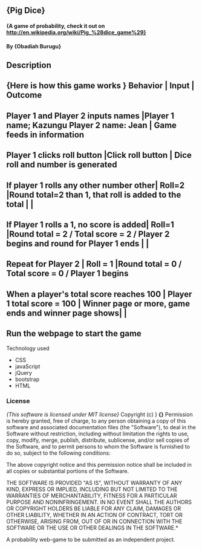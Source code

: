 ## {Pig Dice}
#### {A game of probability, check it out on http://en.wikipedia.org/wiki/Pig_%28dice_game%29}
#### By **{Obadiah Burugu}**

## Description
{Here is how this game works }
Behavior                                |  Input                                              |         Outcome
-------------------------------------------------------------------------------------------------------------------------------------------------
Player 1 and Player 2 inputs names      |Player 1 name; Kazungu   Player 2 name: Jean         | Game feeds in information
-------------------------------------------------------------------------------------------------------------------------------------------------
Player 1 clicks roll button             |Click roll button                                    | Dice roll and number is generated
-------------------------------------------------------------------------------------------------------------------------------------------------
If player 1 rolls any other number other| Roll=2                                              |Round total=2
than 1, that roll is added to the total |                                                     |
--------------------------------------------------------------------------------------------------------------------------------------------------
If Player 1 rolls a 1, no score is added| Roll=1                                              |Round total = 2 / Total score = 2 / Player 2 begins
and round for Player 1 ends	            |                                                     |
--------------------------------------------------------------------------------------------------------------------------------------------------
Repeat for Player 2                     |	Roll = 1                                            |Round total = 0 / Total score = 0 / Player 1 begins
--------------------------------------------------------------------------------------------------------------------------------------------------
When a player's total score reaches 100 | Player 1 total score = 100	                        | Winner page
or more, game ends and winner page shows|                                                     |
---------------------------------------------------------------------------------------------------------------------------------------------------

## Run the webpage to start the game

Technology used
* CSS
* javaScript
* jQuery
* bootstrap
* HTML

### License
*{This software is licensed under MIT license}*
Copyright (c) } **{}**
Permission is hereby granted, free of charge, to any person obtaining a copy of this software and associated documentation files (the "Software"), to deal in the Software without restriction, including without limitation the rights to use, copy, modify, merge, publish, distribute, sublicense, and/or sell copies of the Software, and to permit persons to whom the Software is furnished to do so, subject to the following conditions:

The above copyright notice and this permission notice shall be included in all copies or substantial portions of the Software.

THE SOFTWARE IS PROVIDED "AS IS", WITHOUT WARRANTY OF ANY KIND, EXPRESS OR IMPLIED, INCLUDING BUT NOT LIMITED TO THE WARRANTIES OF MERCHANTABILITY, FITNESS FOR A PARTICULAR PURPOSE AND NONINFRINGEMENT. IN NO EVENT SHALL THE AUTHORS OR COPYRIGHT HOLDERS BE LIABLE FOR ANY CLAIM, DAMAGES OR OTHER LIABILITY, WHETHER IN AN ACTION OF CONTRACT, TORT OR OTHERWISE, ARISING FROM, OUT OF OR IN CONNECTION WITH THE SOFTWARE OR THE USE OR OTHER DEALINGS IN THE SOFTWARE.*
  
A probability web-game to be submitted as an independent project.
